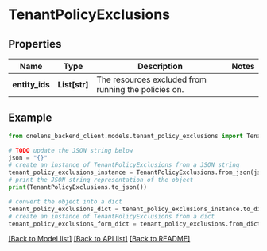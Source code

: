 # TenantPolicyExclusions


## Properties

Name | Type | Description | Notes
------------ | ------------- | ------------- | -------------
**entity_ids** | **List[str]** | The resources excluded from running the policies on. | 

## Example

```python
from onelens_backend_client.models.tenant_policy_exclusions import TenantPolicyExclusions

# TODO update the JSON string below
json = "{}"
# create an instance of TenantPolicyExclusions from a JSON string
tenant_policy_exclusions_instance = TenantPolicyExclusions.from_json(json)
# print the JSON string representation of the object
print(TenantPolicyExclusions.to_json())

# convert the object into a dict
tenant_policy_exclusions_dict = tenant_policy_exclusions_instance.to_dict()
# create an instance of TenantPolicyExclusions from a dict
tenant_policy_exclusions_form_dict = tenant_policy_exclusions.from_dict(tenant_policy_exclusions_dict)
```
[[Back to Model list]](../README.md#documentation-for-models) [[Back to API list]](../README.md#documentation-for-api-endpoints) [[Back to README]](../README.md)


